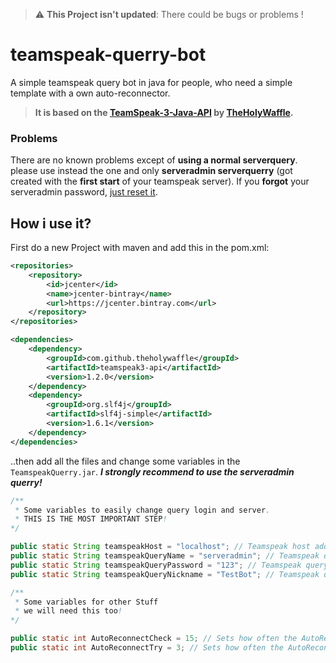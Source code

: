 > :warning: **This Project isn't updated**: There could be bugs or problems !

# teamspeak-querry-bot
A simple teamspeak query bot in java for people, who need a simple template with a own auto-reconnector.
> **It is based on the [TeamSpeak-3-Java-API](https://github.com/TheHolyWaffle/TeamSpeak-3-Java-API.git) by [TheHolyWaffle](https://github.com/TheHolyWaffle).**

### Problems
There are no known problems except of **using a normal serverquery**. please use instead the one and only **serveradmin serverquerry** (got created with the **first start** of your teamspeak server). If you **forgot** your serveradmin password, [just reset it](https://support.teamspeak.com/hc/en-us/articles/360002712898-How-do-I-change-or-reset-the-password-of-the-serveradmin-Server-Query-account-).

## How i use it?
First do a new Project with maven and add this in the pom.xml:
```pom.xml
<repositories>
    <repository>
        <id>jcenter</id>
        <name>jcenter-bintray</name>
        <url>https://jcenter.bintray.com</url>
    </repository>
</repositories>

<dependencies>
    <dependency>
        <groupId>com.github.theholywaffle</groupId>
        <artifactId>teamspeak3-api</artifactId>
        <version>1.2.0</version>
    </dependency>
    <dependency>
        <groupId>org.slf4j</groupId>
        <artifactId>slf4j-simple</artifactId>
        <version>1.6.1</version>
    </dependency>
</dependencies>
```
..then add all the files and change some variables in  the `TeamspeakQuerry.jar`.
***I strongly recommend to use the serveradmin querry!***
```java
/**
 * Some variables to easily change query login and server.
 * THIS IS THE MOST IMPORTANT STEP!
*/

public static String teamspeakHost = "localhost"; // Teamspeak host address
public static String teamspeakQueryName = "serveradmin"; // Teamspeak query name
public static String teamspeakQueryPassword = "123"; // Teamspeak query password
public static String teamspeakQueryNickname = "TestBot"; // Teamspeak query nickname

/**
 * Some variables for other Stuff
 * we will need this too!
*/

public static int AutoReconnectCheck = 15; // Sets how often the AutoReconnect will check in SECONDS
public static int AutoReconnectTry = 3; // Sets how often the AutoReconnect will try to reconnect, if it isn't connected in SECONDS
```
